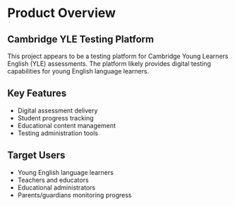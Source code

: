 # Product Overview

## Cambridge YLE Testing Platform

This project appears to be a testing platform for Cambridge Young Learners English (YLE) assessments. The platform likely provides digital testing capabilities for young English language learners.

## Key Features
- Digital assessment delivery
- Student progress tracking
- Educational content management
- Testing administration tools

## Target Users
- Young English language learners
- Teachers and educators
- Educational administrators
- Parents/guardians monitoring progress